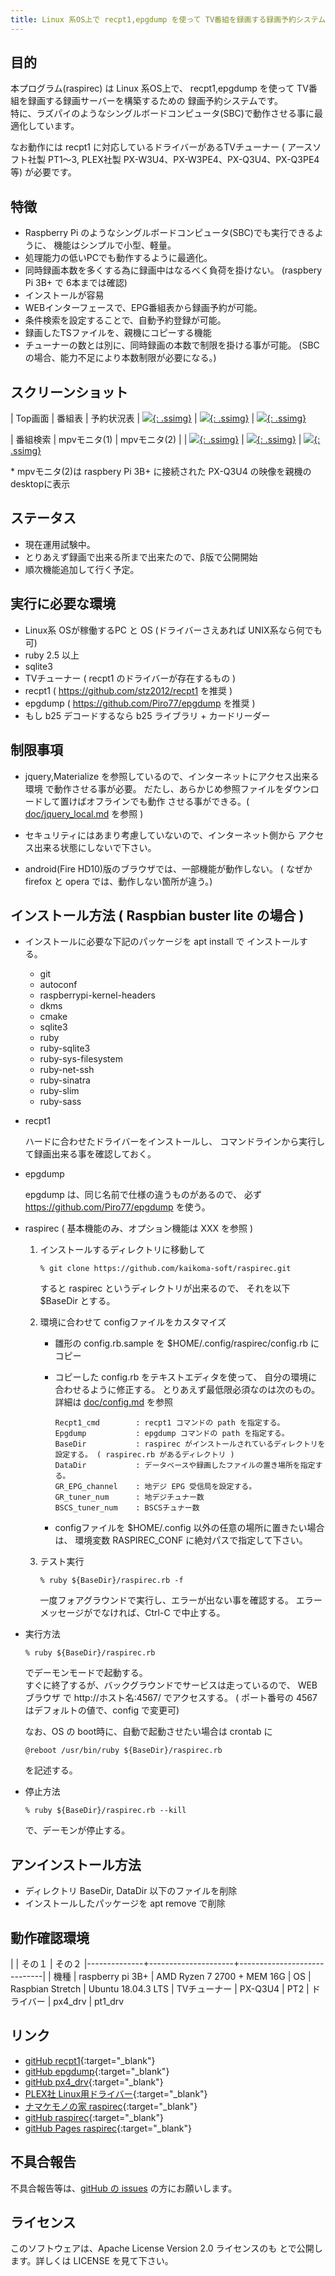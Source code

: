 ```yaml
---
title: Linux 系OS上で recpt1,epgdump を使って TV番組を録画する録画予約システム
---
```


## 目的

本プログラム(raspirec) は Linux 系OS上で、
recpt1,epgdump を使って TV番組を録画する録画サーバーを構築するための
録画予約システムです。
<br>
特に、ラズパイのようなシングルボードコンピュータ(SBC)で動作させる事に最適化しています。

なお動作には recpt1 に対応しているドライバーがあるTVチューナー
( アースソフト社製 PT1〜3, PLEX社製 PX-W3U4、PX-W3PE4、PX-Q3U4、PX-Q3PE4 等)
が必要です。

## 特徴

* Raspberry Pi のようなシングルボードコンピュータ(SBC)でも実行できるように、
  機能はシンプルで小型、軽量。
* 処理能力の低いPCでも動作するように最適化。
* 同時録画本数を多くする為に録画中はなるべく負荷を掛けない。
  (raspbery Pi 3B+ で 6本までは確認)
* インストールが容易
* WEBインターフェースで、EPG番組表から録画予約が可能。
* 条件検索を設定することで、自動予約登録が可能。
* 録画したTSファイルを、親機にコピーする機能
* チューナーの数とは別に、同時録画の本数で制限を掛ける事が可能。
  (SBCの場合、能力不足により本数制限が必要になる。)

<!--more-->

## スクリーンショット


| Top画面 | 番組表 | 予約状況表
| [![]({{site.baseurl}}/img/top.png){: .ssimg}]({{site.baseurl}}/img/top.png) |  [![]({{site.baseurl}}/img/prg_tbl.png){: .ssimg}]({{site.baseurl}}/img/prg_tbl.png) | [![]({{site.baseurl}}/img/rsv_tbl.png){: .ssimg}]({{site.baseurl}}/img/rsv_tbl.png)

| 番組検索 | mpvモニタ(1) | mpvモニタ(2) |
|   [![]({{site.baseurl}}/img/search.png){: .ssimg}]({{site.baseurl}}/img/search.png) | [![]({{site.baseurl}}/img/mpv2.png){: .ssimg}]({{site.baseurl}}/img/mpv2.png)  | [![]({{site.baseurl}}/img/mpv.png){: .ssimg}]({{site.baseurl}}/img/mpv.png)

 \* mpvモニタ(2)は raspbery Pi 3B+ に接続された PX-Q3U4 の映像を親機のdesktopに表示



## ステータス

* 現在運用試験中。
* とりあえず録画で出来る所まで出来たので、β版で公開開始
* 順次機能追加して行く予定。

## 実行に必要な環境

* Linux系 OSが稼働するPC と OS (ドライバーさえあれば UNIX系なら何でも可)
* ruby  2.5 以上
* sqlite3
* TVチューナー ( recpt1 のドライバーが存在するもの )
* recpt1 ( https://github.com/stz2012/recpt1 を推奨 )
* epgdump ( https://github.com/Piro77/epgdump を推奨 )
* もし b25 デコードするなら b25 ライブラリ + カードリーダー


## 制限事項

* jquery,Materialize を参照しているので、インターネットにアクセス出来る環境
  で動作させる事が必要。
  だたし、あらかじめ参照ファイルをダウンロードして置けばオフラインでも動作
  させる事ができる。(
  [doc/jquery_local.md](https://github.com/kaikoma-soft/raspirec/blob/master/doc/jquery_local.md) を参照 )

* セキュリティにはあまり考慮していないので、インターネット側から
  アクセス出来る状態にしないで下さい。

* android(Fire HD10)版のブラウザでは、一部機能が動作しない。
  ( なぜか firefox と opera では、動作しない箇所が違う。)

## インストール方法 ( Raspbian buster lite の場合 )

* インストールに必要な下記のパッケージを apt install で インストールする。

    * git
    * autoconf
    * raspberrypi-kernel-headers
    * dkms
    * cmake
    * sqlite3
    * ruby
    * ruby-sqlite3
    * ruby-sys-filesystem
    * ruby-net-ssh
    * ruby-sinatra
    * ruby-slim
    * ruby-sass


* recpt1

  ハードに合わせたドライバーをインストールし、
  コマンドラインから実行して録画出来る事を確認しておく。

* epgdump

   epgdump は、同じ名前で仕様の違うものがあるので、
   必ず https://github.com/Piro77/epgdump を使う。

* raspirec ( 基本機能のみ、オプション機能は XXX を参照 )

    1. インストールするディレクトリに移動して

       `% git clone https://github.com/kaikoma-soft/raspirec.git`

       すると raspirec というディレクトリが出来るので、
       それを以下 $BaseDir とする。

    1. 環境に合わせて configファイルをカスタマイズ

       * 雛形の config.rb.sample を $HOME/.config/raspirec/config.rb にコピー
         
       * コピーした config.rb をテキストエディタを使って、
         自分の環境に合わせるように修正する。
         とりあえず最低限必須なのは次のもの。詳細は
         [doc/config.md](https://github.com/kaikoma-soft/raspirec/blob/master/doc/config.md) を参照
         
         ```
         Recpt1_cmd        : recpt1 コマンドの path を指定する。
         Epgdump           : epgdump コマンドの path を指定する。
         BaseDir           : raspirec がインストールされているディレクトリを設定する。 ( raspirec.rb があるディレクトリ )
         DataDir           : データベースや録画したファイルの置き場所を指定する。
         GR_EPG_channel    : 地デジ EPG 受信局を設定する。
         GR_tuner_num      : 地デジチュナー数
         BSCS_tuner_num    : BSCSチュナー数
         ```

       * configファイルを $HOME/.config 以外の任意の場所に置きたい場合は、
         環境変数 RASPIREC_CONF に絶対パスで指定して下さい。

    1. テスト実行

       `% ruby ${BaseDir}/raspirec.rb -f`

       一度フォアグラウンドで実行し、エラーが出ない事を確認する。
       エラーメッセージがでなければ、Ctrl-C で中止する。


* 実行方法

  `% ruby ${BaseDir}/raspirec.rb`

  でデーモンモードで起動する。
  <br>
  すぐに終了するが、バックグラウンドでサービスは走っているので、
  WEBブラウザ で http://ホスト名:4567/ でアクセスする。
  ( ポート番号の 4567はデフォルトの値で、config で変更可)

  なお、OS の boot時に、自動で起動させたい場合は crontab に

  `@reboot /usr/bin/ruby ${BaseDir}/raspirec.rb`

  を記述する。

* 停止方法

  `% ruby ${BaseDir}/raspirec.rb --kill`

  で、デーモンが停止する。
  

## アンインストール方法

  * ディレクトリ BaseDir, DataDir 以下のファイルを削除
  * インストールしたパッケージを apt remove で削除



## 動作確認環境

|              |  その１             | その２
|--------------+---------------------+-----------------------------|
| 機種         |  raspberry pi 3B+   | AMD Ryzen 7 2700 + MEM 16G
| OS           |  Raspbian Stretch   | Ubuntu 18.04.3 LTS
| TVチューナー |  PX-Q3U4            | PT2
| ドライバー   |  px4_drv            | pt1_drv


## リンク

+ [gitHub recpt1]( https://github.com/stz2012/recpt1 ){:target="_blank"}
+ [gitHub epgdump]( https://github.com/Piro77/epgdump ){:target="_blank"}
+ [gitHub px4_drv]( https://github.com/nns779/px4_drv ){:target="_blank"}
+ [PLEX社 Linux用ドライバー]( http://www.plex-net.co.jp/download/ ){:target="_blank"}
+ [ナマケモノの家 raspirec](http://www.asahi-net.or.jp/~sy8y-siy/raspirec/ ){:target="_blank"}
+ [gitHub raspirec](https://github.com/kaikoma-soft/raspirec ){:target="_blank"}
+ [gitHub Pages raspirec](https://kaikoma-soft.github.io/raspirec.html ){:target="_blank"}


## 不具合報告

不具合報告等は、[gitHub の issues](https://github.com/kaikoma-soft/raspirec/issues ) の方にお願いします。


## ライセンス
このソフトウェアは、Apache License Version 2.0 ライセンスのも
とで公開します。詳しくは LICENSE を見て下さい。




